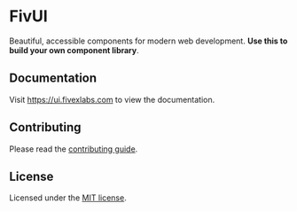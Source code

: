 # FivUI

Beautiful, accessible components for modern web development. **Use this to build your own component library**.

## Documentation

Visit https://ui.fivexlabs.com to view the documentation.

## Contributing

Please read the [contributing guide](/CONTRIBUTING.md).

## License

Licensed under the [MIT license](https://github.com/fivexlabs/fivui/blob/main/LICENSE).